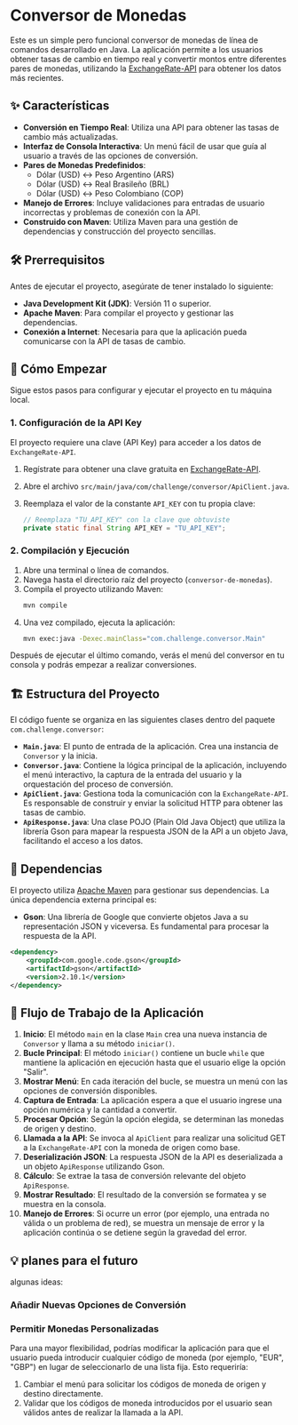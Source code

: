# Conversor de Monedas

Este es un simple pero funcional conversor de monedas de línea de comandos desarrollado en Java. La aplicación permite a los usuarios obtener tasas de cambio en tiempo real y convertir montos entre diferentes pares de monedas, utilizando la [ExchangeRate-API](https://www.exchangerate-api.com/) para obtener los datos más recientes.

## ✨ Características

- **Conversión en Tiempo Real**: Utiliza una API para obtener las tasas de cambio más actualizadas.
- **Interfaz de Consola Interactiva**: Un menú fácil de usar que guía al usuario a través de las opciones de conversión.
- **Pares de Monedas Predefinidos**:
  - Dólar (USD) ↔ Peso Argentino (ARS)
  - Dólar (USD) ↔ Real Brasileño (BRL)
  - Dólar (USD) ↔ Peso Colombiano (COP)
- **Manejo de Errores**: Incluye validaciones para entradas de usuario incorrectas y problemas de conexión con la API.
- **Construido con Maven**: Utiliza Maven para una gestión de dependencias y construcción del proyecto sencillas.

## 🛠️ Prerrequisitos

Antes de ejecutar el proyecto, asegúrate de tener instalado lo siguiente:

- **Java Development Kit (JDK)**: Versión 11 o superior.
- **Apache Maven**: Para compilar el proyecto y gestionar las dependencias.
- **Conexión a Internet**: Necesaria para que la aplicación pueda comunicarse con la API de tasas de cambio.

## 🚀 Cómo Empezar

Sigue estos pasos para configurar y ejecutar el proyecto en tu máquina local.

### 1. Configuración de la API Key

El proyecto requiere una clave (API Key) para acceder a los datos de `ExchangeRate-API`.

1.  Regístrate para obtener una clave gratuita en [ExchangeRate-API](https://www.exchangerate-api.com/).
2.  Abre el archivo `src/main/java/com/challenge/conversor/ApiClient.java`.
3.  Reemplaza el valor de la constante `API_KEY` con tu propia clave:

    ```java
    // Reemplaza "TU_API_KEY" con la clave que obtuviste
    private static final String API_KEY = "TU_API_KEY";
    ```

### 2. Compilación y Ejecución

1.  Abre una terminal o línea de comandos.
2.  Navega hasta el directorio raíz del proyecto (`conversor-de-monedas`).
3.  Compila el proyecto utilizando Maven:
    ```sh
    mvn compile
    ```
4.  Una vez compilado, ejecuta la aplicación:
    ```sh
    mvn exec:java -Dexec.mainClass="com.challenge.conversor.Main"
    ```

Después de ejecutar el último comando, verás el menú del conversor en tu consola y podrás empezar a realizar conversiones.

## 🏗️ Estructura del Proyecto

El código fuente se organiza en las siguientes clases dentro del paquete `com.challenge.conversor`:

- **`Main.java`**: El punto de entrada de la aplicación. Crea una instancia de `Conversor` y la inicia.
- **`Conversor.java`**: Contiene la lógica principal de la aplicación, incluyendo el menú interactivo, la captura de la entrada del usuario y la orquestación del proceso de conversión.
- **`ApiClient.java`**: Gestiona toda la comunicación con la `ExchangeRate-API`. Es responsable de construir y enviar la solicitud HTTP para obtener las tasas de cambio.
- **`ApiResponse.java`**: Una clase POJO (Plain Old Java Object) que utiliza la librería Gson para mapear la respuesta JSON de la API a un objeto Java, facilitando el acceso a los datos.

## 🔧 Dependencias

El proyecto utiliza [Apache Maven](https://maven.apache.org/) para gestionar sus dependencias. La única dependencia externa principal es:

- **Gson**: Una librería de Google que convierte objetos Java a su representación JSON y viceversa. Es fundamental para procesar la respuesta de la API.

```xml
<dependency>
    <groupId>com.google.code.gson</groupId>
    <artifactId>gson</artifactId>
    <version>2.10.1</version>
</dependency>
```

## 🔄 Flujo de Trabajo de la Aplicación

1.  **Inicio**: El método `main` en la clase `Main` crea una nueva instancia de `Conversor` y llama a su método `iniciar()`.
2.  **Bucle Principal**: El método `iniciar()` contiene un bucle `while` que mantiene la aplicación en ejecución hasta que el usuario elige la opción "Salir".
3.  **Mostrar Menú**: En cada iteración del bucle, se muestra un menú con las opciones de conversión disponibles.
4.  **Captura de Entrada**: La aplicación espera a que el usuario ingrese una opción numérica y la cantidad a convertir.
5.  **Procesar Opción**: Según la opción elegida, se determinan las monedas de origen y destino.
6.  **Llamada a la API**: Se invoca al `ApiClient` para realizar una solicitud GET a la `ExchangeRate-API` con la moneda de origen como base.
7.  **Deserialización JSON**: La respuesta JSON de la API es deserializada a un objeto `ApiResponse` utilizando Gson.
8.  **Cálculo**: Se extrae la tasa de conversión relevante del objeto `ApiResponse`.
9.  **Mostrar Resultado**: El resultado de la conversión se formatea y se muestra en la consola.
10. **Manejo de Errores**: Si ocurre un error (por ejemplo, una entrada no válida o un problema de red), se muestra un mensaje de error y la aplicación continúa o se detiene según la gravedad del error.

## 💡 planes para el futuro

algunas ideas:

### Añadir Nuevas Opciones de Conversión

### Permitir Monedas Personalizadas

Para una mayor flexibilidad, podrías modificar la aplicación para que el usuario pueda introducir cualquier código de moneda (por ejemplo, "EUR", "GBP") en lugar de seleccionarlo de una lista fija. Esto requeriría:

1.  Cambiar el menú para solicitar los códigos de moneda de origen y destino directamente.
2.  Validar que los códigos de moneda introducidos por el usuario sean válidos antes de realizar la llamada a la API.
